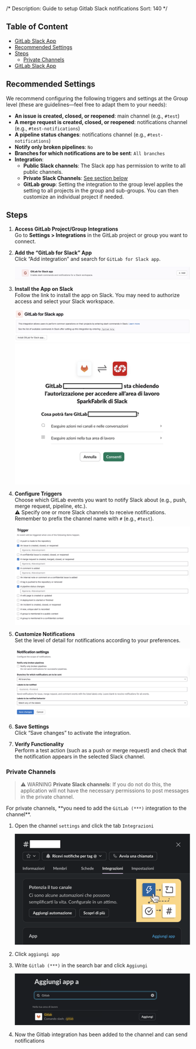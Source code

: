 /*
Description: Guide to setup Gitlab Slack notifications
Sort: 140
*/

## Table of Content

- [GitLab Slack App](#gitlab-slack-app)
- [Recommended Settings](#recommended-settings)
- [Steps](#steps)
  - [Private Channels](#private-channels)
- [GitLab Slack App](https://api.slack.com/apps)

## Recommended Settings

We recommend configuring the following triggers and settings at the Group level (these are guidelines—feel free to adapt them to your needs):

- **An issue is created, closed, or reopened**: main channel (e.g., `#test`)
- **A merge request is created, closed, or reopened**: notifications channel (e.g., `#test-notifications`)
- **A pipeline status changes**: notifications channel (e.g., `#test-notifications`)
- **Notify only broken pipelines**: `No`
- **Branches for which notifications are to be sent**: `All branches`
- **Integration**:
  - **Public Slack channels**: The Slack app has permission to write to all public channels.
  - **Private Slack Channels**: [See section below](#private-channels)
  - **GitLab group**: Setting the integration to the group level applies the setting to all projects in the group and sub-groups. You can then customize an individual project if needed.

## Steps

1. **Access GitLab Project/Group Integrations**  
   Go to **Settings > Integrations** in the GitLab project or group you want to connect.

2. **Add the “GitLab for Slack” App**  
   Click “Add integration” and search for `GitLab for Slack app`.

   ![step-1](/assets/images/gitlab-slack-notifications/notifications-step-1.png)

3. **Install the App on Slack**  
   Follow the link to install the app on Slack. You may need to authorize access and select your Slack workspace.

   ![step-2](/assets/images/gitlab-slack-notifications/notifications-step-2.png)
   ![step-3](/assets/images/gitlab-slack-notifications/notifications-step-3.png)

4. **Configure Triggers**  
   Choose which GitLab events you want to notify Slack about (e.g., push, merge request, pipeline, etc.).  
   ⚠️ Specify one or more Slack channels to receive notifications. Remember to prefix the channel name with `#` (e.g., `#test`).

   ![step-4](/assets/images/gitlab-slack-notifications/notifications-step-4.png)

5. **Customize Notifications**  
   Set the level of detail for notifications according to your preferences.

   ![step-5](/assets/images/gitlab-slack-notifications/notifications-step-5.png)

6. **Save Settings**  
   Click “Save changes” to activate the integration.

7. **Verify Functionality**  
   Perform a test action (such as a push or merge request) and check that the notification appears in the selected Slack channel.

### Private Channels

> ⚠️ WARNING **Private Slack channels**: If you do not do this, the application will not have the necessary permissions to post messages in the private channel.

For private channels, **you need to add the `GitLab (***)` integration to the channel\*\*.

1. Open the channel `settings` and click the tab `Integrazioni`

   ![private-channel-1](/assets/images/gitlab-slack-notifications/private-channel-1.png)

2. Click `aggiungi app`
3. Write `Gitlab (***)` in the search bar and click `Aggiungi`

   ![private-channel-2](/assets/images/gitlab-slack-notifications/private-channel-2.png)

4. Now the Gitlab integration has been added to the channel and can send notifications
